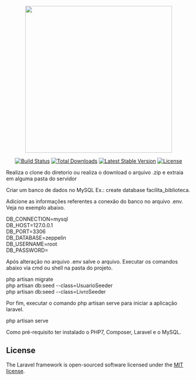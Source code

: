 <p align="center"><a href="https://laravel.com" target="_blank"><img src="https://raw.githubusercontent.com/laravel/art/master/logo-lockup/5%20SVG/2%20CMYK/1%20Full%20Color/laravel-logolockup-cmyk-red.svg" width="400"></a></p>

<p align="center">
<a href="https://travis-ci.org/laravel/framework"><img src="https://travis-ci.org/laravel/framework.svg" alt="Build Status"></a>
<a href="https://packagist.org/packages/laravel/framework"><img src="https://img.shields.io/packagist/dt/laravel/framework" alt="Total Downloads"></a>
<a href="https://packagist.org/packages/laravel/framework"><img src="https://img.shields.io/packagist/v/laravel/framework" alt="Latest Stable Version"></a>
<a href="https://packagist.org/packages/laravel/framework"><img src="https://img.shields.io/packagist/l/laravel/framework" alt="License"></a>
</p>

Realiza o clone do diretorio ou realiza o download o arquivo .zip e extraia em alguma pasta do servidor

Criar um banco de dados no MySQL Ex.: create database facilita_biblioteca.

Adicione as informações referentes a conexão do banco no arquivo .env. Veja no exemplo abaixo. 

DB_CONNECTION=mysql<br>
DB_HOST=127.0.0.1<br>
DB_PORT=3306<br>
DB_DATABASE=zeppelin<br>
DB_USERNAME=root<br>
DB_PASSWORD=<br>

Após alteração no arquivo .env salve o arquivo. Executar os comandos abaixo via cmd ou shell na pasta do projeto.

php artisan migrate<br>
php artisan db:seed --class=UsuarioSeeder<br>
php artisan db:seed --class=LivroSeeder<br>

Por fim, executar o comando php artisan serve para iniciar a aplicação laravel.

php artisan serve

Como pré-requisito ter instalado o PHP7, Composer, Laravel e o MySQL.

## License

The Laravel framework is open-sourced software licensed under the [MIT license](https://opensource.org/licenses/MIT).
